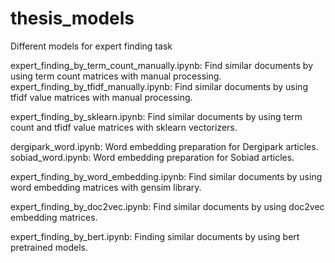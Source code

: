 # thesis_models
Different models for expert finding task

expert_finding_by_term_count_manually.ipynb: Find similar documents by using term count matrices with manual processing. expert_finding_by_tfidf_manually.ipynb: Find similar documents by using tfidf value matrices with manual processing.

expert_finding_by_sklearn.ipynb: Find similar documents by using term count and tfidf value matrices with sklearn vectorizers.

dergipark_word.ipynb: Word embedding preparation for Dergipark articles.
sobiad_word.ipynb: Word embedding preparation for Sobiad articles.

expert_finding_by_word_embedding.ipynb: Find similar documents by using word embedding matrices with gensim library.

expert_finding_by_doc2vec.ipynb: Find similar documents by using doc2vec embedding matrices.

expert_finding_by_bert.ipynb: Finding similar documents by using bert pretrained models.
